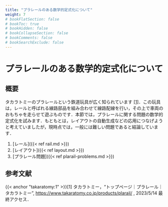 ```yaml
---
title: "プラレールのある数学的定式化について"
weight: 7
# bookFlatSection: false
# bookToc: true
# bookHidden: false
# bookCollapseSection: false
# bookComments: false
# bookSearchExclude: false
---
```


# プラレールのある数学的定式化について

## 概要

タカラトミーのプラレールという鉄道玩具が広く知られています [[1]](#takaratomy:1)．この玩具は，レールと呼ばれる線路部品を組み合わせて線路配線を行い，その上で車両のおもちゃを走らせて遊ぶものです．本節では，プラレールに関する問題の数学的定式化を試みます．もともとは，レイアウトの自動生成などの応用につなげようと考えていましたが，現時点では，一般には難しい問題であると結論しています．

1. [レール]({{< ref rail.md >}})
2. [レイアウト]({{< ref layout.md >}})
3. [プラレール問題]({{< ref plarail-problems.md >}})

## 参考文献

{{< anchor "takaratomy:1" >}}[1] タカラトミー，“トップページ｜プラレール｜タカラトミー”, https://www.takaratomy.co.jp/products/plarail/ , 2023/5/14 最終アクセス．
